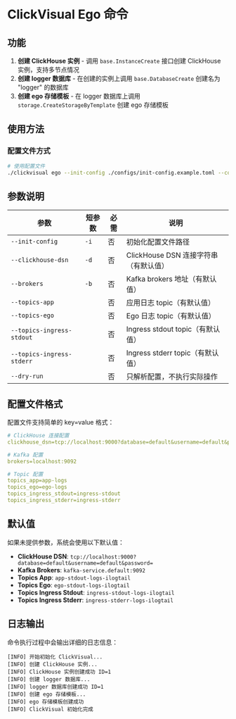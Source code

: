 # ClickVisual Ego 命令

## 功能

1. **创建 ClickHouse 实例** - 调用 `base.InstanceCreate` 接口创建 ClickHouse 实例，支持多节点情况
2. **创建 logger 数据库** - 在创建的实例上调用 `base.DatabaseCreate` 创建名为 "logger" 的数据库
3. **创建 ego 存储模板** - 在 logger 数据库上调用 `storage.CreateStorageByTemplate` 创建 ego 存储模板

## 使用方法

### 配置文件方式

```bash
# 使用配置文件
./clickvisual ego --init-config ./configs/init-config.example.toml --config=./configs/local.toml 
```

## 参数说明

| 参数 | 短参数 | 必需 | 说明 |
|------|--------|------|------|
| `--init-config` | `-i` | 否 | 初始化配置文件路径 |
| `--clickhouse-dsn` | `-d` | 否 | ClickHouse DSN 连接字符串（有默认值） |
| `--brokers` | `-b` | 否 | Kafka brokers 地址（有默认值） |
| `--topics-app` | | 否 | 应用日志 topic（有默认值） |
| `--topics-ego` | | 否 | Ego 日志 topic（有默认值） |
| `--topics-ingress-stdout` | | 否 | Ingress stdout topic（有默认值） |
| `--topics-ingress-stderr` | | 否 | Ingress stderr topic（有默认值） |
| `--dry-run` | | 否 | 只解析配置，不执行实际操作 |

## 配置文件格式

配置文件支持简单的 key=value 格式：

```yaml
# ClickHouse 连接配置
clickhouse_dsn=tcp://localhost:9000?database=default&username=default&password=

# Kafka 配置
brokers=localhost:9092

# Topic 配置
topics_app=app-logs
topics_ego=ego-logs
topics_ingress_stdout=ingress-stdout
topics_ingress_stderr=ingress-stderr
```

## 默认值

如果未提供参数，系统会使用以下默认值：

- **ClickHouse DSN**: `tcp://localhost:9000?database=default&username=default&password=`
- **Kafka Brokers**: `kafka-service.default:9092`
- **Topics App**: `app-stdout-logs-ilogtail`
- **Topics Ego**: `ego-stdout-logs-ilogtail`
- **Topics Ingress Stdout**: `ingress-stdout-logs-ilogtail`
- **Topics Ingress Stderr**: `ingress-stderr-logs-ilogtail`

## 日志输出

命令执行过程中会输出详细的日志信息：

```
[INFO] 开始初始化 ClickVisual...
[INFO] 创建 ClickHouse 实例...
[INFO] ClickHouse 实例创建成功 ID=1
[INFO] 创建 logger 数据库...
[INFO] logger 数据库创建成功 ID=1
[INFO] 创建 ego 存储模板...
[INFO] ego 存储模板创建成功
[INFO] ClickVisual 初始化完成
```
